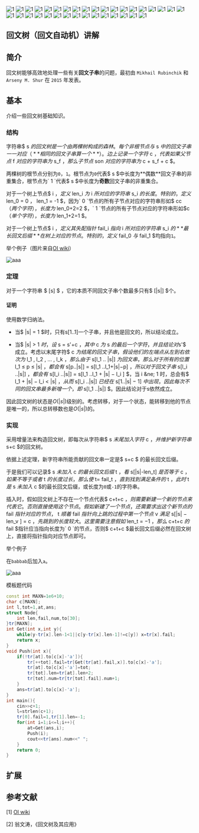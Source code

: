 ![1](https://github.com/zjr9898/zjr9898.github.io/blob/main/Algorithms/Pam/0.jpg)
![1](https://github.com/zjr9898/zjr9898.github.io/blob/main/Algorithms/Pam/1.jpg)
![1](https://github.com/zjr9898/zjr9898.github.io/blob/main/Algorithms/Pam/2.jpg)
![1](https://github.com/zjr9898/zjr9898.github.io/blob/main/Algorithms/Pam/3.jpg)
![1](https://github.com/zjr9898/zjr9898.github.io/blob/main/Algorithms/Pam/4.jpg)
![1](https://github.com/zjr9898/zjr9898.github.io/blob/main/Algorithms/Pam/5.jpg)
![1](https://github.com/zjr9898/zjr9898.github.io/blob/main/Algorithms/Pam/6.jpg)
![1](https://github.com/zjr9898/zjr9898.github.io/blob/main/Algorithms/Pam/7.jpg)
![1](https://github.com/zjr9898/zjr9898.github.io/blob/main/Algorithms/Pam/8.jpg)
![1](https://github.com/zjr9898/zjr9898.github.io/blob/main/Algorithms/Pam/9.jpg)
![1](https://github.com/zjr9898/zjr9898.github.io/blob/main/Algorithms/Pam/10.jpg)
![1](https://github.com/zjr9898/zjr9898.github.io/blob/main/Algorithms/Pam/11.jpg)
![1](https://github.com/zjr9898/zjr9898.github.io/blob/main/Algorithms/Pam/12.jpg)
![1](https://github.com/zjr9898/zjr9898.github.io/blob/main/Algorithms/Pam/13.jpg)
![1](https://github.com/zjr9898/zjr9898.github.io/blob/main/Algorithms/Pam/14.jpg)
![1](https://github.com/zjr9898/zjr9898.github.io/blob/main/Algorithms/Pam/15.jpg)
![1](https://github.com/zjr9898/zjr9898.github.io/blob/main/Algorithms/Pam/16.jpg)
![1](https://github.com/zjr9898/zjr9898.github.io/blob/main/Algorithms/Pam/17.jpg)
![1](https://github.com/zjr9898/zjr9898.github.io/blob/main/Algorithms/Pam/18.jpg)
![1](https://github.com/zjr9898/zjr9898.github.io/blob/main/Algorithms/Pam/19.jpg)
![1](https://github.com/zjr9898/zjr9898.github.io/blob/main/Algorithms/Pam/20.jpg)
![1](https://github.com/zjr9898/zjr9898.github.io/blob/main/Algorithms/Pam/21.jpg)
![1](https://github.com/zjr9898/zjr9898.github.io/blob/main/Algorithms/Pam/22.jpg)
![1](https://github.com/zjr9898/zjr9898.github.io/blob/main/Algorithms/Pam/23.jpg)
![1](https://github.com/zjr9898/zjr9898.github.io/blob/main/Algorithms/Pam/24.jpg)
![1](https://github.com/zjr9898/zjr9898.github.io/blob/main/Algorithms/Pam/25.jpg)
![1](https://github.com/zjr9898/zjr9898.github.io/blob/main/Algorithms/Pam/26.jpg)
![1](https://github.com/zjr9898/zjr9898.github.io/blob/main/Algorithms/Pam/27.jpg)
![1](https://github.com/zjr9898/zjr9898.github.io/blob/main/Algorithms/Pam/28.jpg)
![1](https://github.com/zjr9898/zjr9898.github.io/blob/main/Algorithms/Pam/29.jpg)
![1](https://github.com/zjr9898/zjr9898.github.io/blob/main/Algorithms/Pam/30.jpg)
![1](https://github.com/zjr9898/zjr9898.github.io/blob/main/Algorithms/Pam/31.jpg)
![1](https://github.com/zjr9898/zjr9898.github.io/blob/main/Algorithms/Pam/32.jpg)
![1](https://github.com/zjr9898/zjr9898.github.io/blob/main/Algorithms/Pam/33.jpg)

## 回文树（回文自动机）讲解

## 简介

回文树能够高效地处理一些有关**回文子串**的问题，最初由 ` Mikhail Rubinchik ` 和 ` Arseny M. Shur ` 在 ` 2015 ` 年发表。

## 基本

介绍一些回文树基础知识。

### 结构

字符串$ s $的回文树是一个由两棵树构成的森林。每个非根节点与$ s $中的回文子串一一对应（**相同的回文子串算一个**）。边上记录一个字符$ c $，代表如果父节点$ f $对应的字符串为$ s_f $，那么子节点$ son $对应的字符串为$ c + s_f + c $。

两棵树的根节点分别为` 0 `，` 1 `。根节点为` 0 `代表$ s $中长度为**偶数**回文子串的非重集合，根节点为` 1 `代表$ s $中长度为**奇数**回文子串的非重集合。

对于一个树上节点$ i $，定义$ len_i $为$ i $所对应的字符串$ s_i $的长度。特别的，定义$ len_0 = 0 $，$ len_1 = -1 $，因为` 0 `节点的所有子节点对应的字符串形如$ cc $（两个字符），长度为$ len_0+2=2 $，` 1 `节点的所有子节点对应的字符串形如$c$（单个字符），长度为$ len_1+2=1 $。

对于一个树上节点$ i $，定义其失配指针$ fail_i $指向$ i $所对应的字符串$ s_i $的**最长回文后缀**在树上对应的节点。特别的，定义$ fail_0 $与$ fail_1 $均指向` 1 `。

举个例子（图片来自[OI wiki](https://oi-wiki.org//string/pam/)）

![aaa](https://cdn.luogu.com.cn/upload/image_hosting/g0gvfx0q.png?x-oss-process=image/resize,m_lfit,h_170,w_225)

### 定理

对于一个字符串 $ [s] $ ，它的本质不同回文子串个数最多只有$ [|s|] $个。

#### 证明

使用数学归纳法。

- 当$ |s| = 1 $时，只有s[1..1]一个子串，并且他是回文的，所以结论成立。

- 当$ |s| > 1 $时，设$ s = s'+c $，其中$ c $为$ s $的最后一个字符，并且结论对$s'$ 成立。考虑以末尾字符$ c $为结尾的回文子串，假设他们的左端点从左到右依次为$ l_1 , l_2 , ... , l_k $，那么由于$ s[l_1 .. |s|] $为回文串，那么对于所有的位置$ l_1 ≤ p ≤ |s| $，都会有$ s[p..|s|] = s[l_1 ..l_1+|s|−p] $，所以对于回文子串$ s[l_i ..|s|] $，都会有$ s[l_i ..|s|] = s[l_1 ..l_1 + |s| − l_i ] $，当 i &ne; 1 时，总会有$ l_1 + |s| − l_i < |s| $，从而$ s[l_i ..|s|] $已经在$ s[1..|s| − 1] $中出现，因此每次不同的回文串最多新增一个，即$ s[l_1 ..|s|] $。因此结论对于s依然成立。

因此回文树的状态是$O(|s|)$级别的。考虑转移，对于一个状态，能转移到他的节点是唯一的，所以总转移数也是$O(|s|)$的。

### 实现

采用增量法来构造回文树，即每次从字符串$ s $末尾加入字符$ c $，并维护新字符串$ s+c $的回文树。

依据上述定理，新字符串所能贡献的回文串一定是$ s+c $ 的最长回文后缀。

于是我们可以记录$ s $未加入$ c $的最长回文后缀$ t $，看$ s[|s|-len_t] $是否等于$ c $，如果不等于或者$ t $的长度过长，那么使$ t= fail_t $，直到找到满足条件的$ t $，此时$ t $是$ s $未加入$ c $的最长回文后缀，或长度为` 0 `或` -1 `的字符串。

插入时，假如回文树上不存在一个节点代表$ c+t+c $，则需要新建一个新的节点来代表它。否则直接使用这个节点。假如新建了一个节点，还需要求出这个新节点的$ fail $指针对应的节点，$ t $顺着$ fail $指针向上跳的过程中第一个节点$ v $满足$ s[|s| − len_v ] = c $，先跳到的长度较大。这里需要注意假如$ len_t = −1 $，那么$ c+t+c $的$ fail $指针应当指向长度为` 0 `的节点，否则$ c+t+c $最长回文后缀必然在回文树上，直接将指针指向对应节点即可。

举个例子

在`babbab`后加入`a`。

![aaa](https://cdn.luogu.com.cn/upload/image_hosting/64yp0yjy.png?x-oss-process=image/resize,m_lfit,h_170,w_225)

模板题代码

```c++
const int MAXN=1e6+10;
char c[MAXN];
int l,tot=1,at,ans;
struct Node{
	int len,fail,num,to[30];
}tr[MAXN];
int Get(int x,int y){
	while(y-tr[x].len-1<1||c[y-tr[x].len-1]!=c[y]) x=tr[x].fail;
	return x;
}
void Push(int x){
	if(!tr[at].to[c[x]-'a']){
		tr[++tot].fail=tr[Get(tr[at].fail,x)].to[c[x]-'a'];
		tr[at].to[c[x]-'a']=tot;
		tr[tot].len=tr[at].len+2;
		tr[tot].num=tr[tr[tot].fail].num+1;
	}
	ans=tr[at].to[c[x]-'a'];
}
int main(){
	cin>>c+1;
	l=strlen(c+1);
	tr[0].fail=1,tr[1].len=-1;
	for(int i=1;i<=l;i++){
		at=Get(ans,i);
		Push(i);
		cout<<tr[ans].num<<" ";
	}
	return 0;
}
```

## 扩展

## 参考文献

[1] [OI wiki](https://oi-wiki.org//string/pam/)

[2] 翁文涛，《回文树及其应用》
